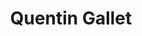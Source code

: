 ---
title: Quentin Gallet
collection: members
layout: member.html
image: Quentin Gallet.jpg
url: quentin-gallet
---